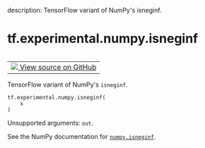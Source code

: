 description: TensorFlow variant of NumPy's isneginf.

<div itemscope itemtype="http://developers.google.com/ReferenceObject">
<meta itemprop="name" content="tf.experimental.numpy.isneginf" />
<meta itemprop="path" content="Stable" />
</div>

# tf.experimental.numpy.isneginf

<!-- Insert buttons and diff -->

<table class="tfo-notebook-buttons tfo-api nocontent" align="left">
<td>
  <a target="_blank" href="https://github.com/tensorflow/tensorflow/blob/r2.4/tensorflow/python/ops/numpy_ops/np_math_ops.py#L872-L874">
    <img src="https://www.tensorflow.org/images/GitHub-Mark-32px.png" />
    View source on GitHub
  </a>
</td>
</table>



TensorFlow variant of NumPy's `isneginf`.

<pre class="devsite-click-to-copy prettyprint lang-py tfo-signature-link">
<code>tf.experimental.numpy.isneginf(
    x
)
</code></pre>



<!-- Placeholder for "Used in" -->

Unsupported arguments: `out`.

See the NumPy documentation for [`numpy.isneginf`](https://numpy.org/doc/1.16/reference/generated/numpy.isneginf.html).